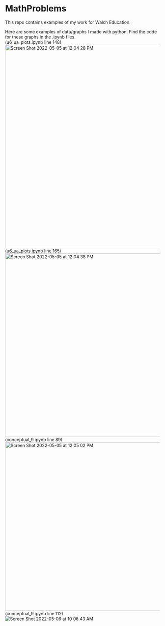 # MathProblems
This repo contains examples of my work for Walch Education.

Here are some examples of data/graphs I made with python. Find the code for these graphs in the .ipynb files.  
(u6_ua_plots.ipynb line 148)  
<img width="662" alt="Screen Shot 2022-05-05 at 12 04 28 PM" src="https://user-images.githubusercontent.com/70552987/166965669-31920534-947c-4881-8ff4-0de148cd7299.png">  
(u6_ua_plots.ipynb line 165)  
<img width="597" alt="Screen Shot 2022-05-05 at 12 04 38 PM" src="https://user-images.githubusercontent.com/70552987/166965697-0041c995-8568-4c03-aaa2-bc78e0f1fe73.png">  
(conceptual_9.ipynb line 89)  
<img width="549" alt="Screen Shot 2022-05-05 at 12 05 02 PM" src="https://user-images.githubusercontent.com/70552987/166965695-63fb2848-e6a8-401b-97fd-e8f99e9b033c.png">  
(conceptual_9.ipynb line 112)  
![Screen Shot 2022-05-06 at 10 06 43 AM](https://user-images.githubusercontent.com/70552987/167149449-f8504f44-a02f-49e3-8adc-f82e7726a28b.png)  



